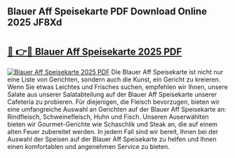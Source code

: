 ## Blauer Aff Speisekarte PDF Download Online 2025 JF8Xd

# <h2><a href="http://gc5oubb.nevu.top/?p=Blauer+Aff+Speisekarte">🔗 👉🔴 Blauer Aff Speisekarte 2025 PDF</a></h2>

[![Blauer Aff Speisekarte 2025 PDF](https://i.imgur.com/dBaPXMq.png)](http://gc5oubb.nevu.top/?p=Blauer+Aff+Speisekarte)
Die Blauer Aff Speisekarte ist nicht nur eine Liste von Gerichten, sondern auch die Kunst, ein Gericht zu kreieren. Wenn Sie etwas Leichtes und Frisches suchen, empfehlen wir Ihnen, unsere Salate aus unserer Salatabteilung auf der Blauer Aff Speisekarte unserer Cafeteria zu probieren. Für diejenigen, die Fleisch bevorzugen, bieten wir eine umfangreiche Auswahl an Gerichten auf der Blauer Aff Speisekarte an: Rindfleisch, Schweinefleisch, Huhn und Fisch. Unseren Auserwählten bieten wir Gourmet-Gerichte wie Schaschlik und Steak an, die auf einem alten Feuer zubereitet werden. In jedem Fall sind wir bereit, Ihnen bei der Auswahl der Speisen auf der Blauer Aff Speisekarte zu helfen und Ihnen einen komfortablen und angenehmen Service zu bieten.
